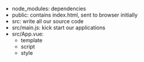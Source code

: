 - node_modules: dependencies
- public: contains index.html, sent to browser initially
- src: write all our source code
- src/main.js: kick start our applications
- src/App.vue:
  - template
  - script
  - style
